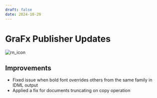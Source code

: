 ```yaml
---
draft: false
date: 2024-10-29
---
```


# GraFx Publisher Updates

![rn_icon](/assets/icon-GraFx-Publisher.svg)

<!-- more -->

## Improvements

- Fixed issue when bold font overrides others from the same family in IDML output
- Applied a fix for documents truncating on copy operation

